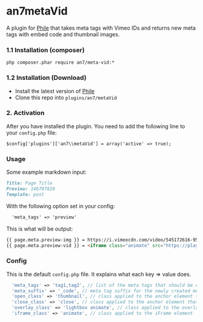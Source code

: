 an7metaVid
================

A plugin for [Phile](https://github.com/PhileCMS/Phile) that takes meta tags with Vimeo IDs and returns new meta tags with embed code and thumbnail images.

### 1.1 Installation (composer)
```
php composer.phar require an7/meta-vid:*
```

### 1.2 Installation (Download)

* Install the latest version of [Phile](https://github.com/PhileCMS/Phile)
* Clone this repo into `plugins/an7/metaVid`

### 2. Activation

After you have installed the plugin. You need to add the following line to your `config.php` file:

```
$config['plugins']['an7\\metaVid'] = array('active' => true);
```

### Usage

Some example markdown input:

```markdown
Title: Page Title
Preview: 146707828
Template: post
```

With the following option set in your config:

```markdown
  'meta_tags' => 'preview'
```

This is what will be output:

```html
{{ page.meta.preview-img }} = https://i.vimeocdn.com/video/545172616-959ac693b466b3ea0621d98330adb2d507a40fe08baef7e6927c26fea83801a2-d_640.jpg
{{ page.meta.preview-vid }} = <iframe class="animate" src="https://player.vimeo.com/video/146707828" allowfullscreen onload="{{ page.title }}_demo=new Vimeo.Player(this)"></iframe>
```

### Config

This is the default `config.php` file. It explains what each key => value does.

```php
  'meta_tags' => 'tag1,tag2', // list of the meta tags that should be converted from comma separated lists into html lists
  'meta_suffix' => '_code', // meta tag suffix for the newly created meta tag after processing
  'open_class' => 'thumbnail', // class applied to the anchor element that opens the embed overlay (includes javascript triggers)
  'close_class' => 'close', // class applied to the anchor element that closes the embed overlay (includes javascript triggers)
  'overlay_class' => 'lightbox animate', // class applied to the overlay element
  'iframe_class' => 'animate', // class applied to the iFrame element
```
